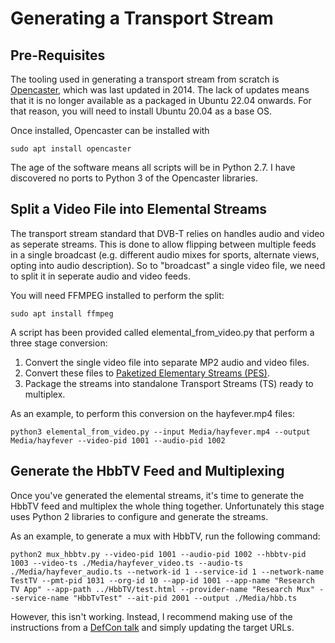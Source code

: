 # Generating a Transport Stream

## Pre-Requisites

The tooling used in generating a transport stream from scratch is [Opencaster](https://github.com/aventuri/opencaster), which was last updated in 2014. The lack of updates means that it is no longer available as a packaged in Ubuntu 22.04 onwards. For that reason, you will need to install Ubuntu 20.04 as a base OS.

Once installed, Opencaster can be installed with

	sudo apt install opencaster

The age of the software means all scripts will be in Python 2.7. I have discovered no ports to Python 3 of the Opencaster libraries.

## Split a Video File into Elemental Streams

The transport stream standard that DVB-T relies on handles audio and video as seperate streams. This is done to allow flipping between multiple feeds in a single broadcast (e.g. different audio mixes for sports, alternate views, opting into audio description). So to "broadcast" a single video file, we need to split it in seperate audio and video feeds.

You will need FFMPEG installed to perform the split:

	sudo apt install ffmpeg

A script has been provided called elemental_from_video.py that perform a three stage conversion:

1. Convert the single video file into separate MP2 audio and video files.
2. Convert these files to [Paketized Elementary Streams (PES)](https://en.wikipedia.org/wiki/Paketized_elementary_stream).
3. Package the streams into standalone Transport Streams (TS) ready to multiplex.

As an example, to perform this conversion on the hayfever.mp4 files:

	python3 elemental_from_video.py --input Media/hayfever.mp4 --output Media/hayfever --video-pid 1001 --audio-pid 1002

## Generate the HbbTV Feed and Multiplexing

Once you've generated the elemental streams, it's time to generate the HbbTV feed and multiplex the whole thing together. Unfortunately this stage uses Python 2 libraries to configure and generate the streams.

As an example, to generate a mux with HbbTV, run the following command:

	python2 mux_hbbtv.py --video-pid 1001 --audio-pid 1002 --hbbtv-pid 1003 --video-ts ./Media/hayfever_video.ts --audio-ts ./Media/hayfever_audio.ts --network-id 1 --service-id 1 --network-name TestTV --pmt-pid 1031 --org-id 10 --app-id 1001 --app-name "Research TV App" --app-path ../HbbTV/test.html --provider-name "Research Mux" --service-name "HbbTvTest" --ait-pid 2001 --output ./Media/hbb.ts

However, this isn't working. Instead, I recommend making use of the instructions from a [DefCon talk](https://github.com/pcabreracamara/DC27) and simply updating the target URLs.